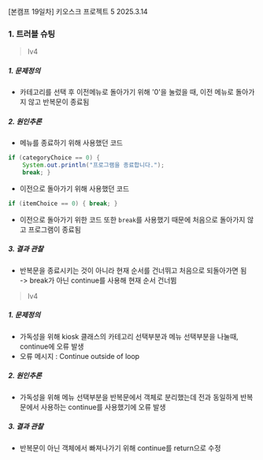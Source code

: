 [본캠프 19일차] 키오스크 프로젝트 5
2025.3.14

### 1. 트러블 슈팅

> lv4
##### 1. 문제정의
- 카테고리를 선택 후 이전메뉴로 돌아가기 위해 '0'을 눌렀을 때, 이전 메뉴로 돌아가지 않고 반복문이 종료됨
##### 2. 원인추론
- 메뉴를 종료하기 위해 사용했던 코드
```java
if (categoryChoice == 0) {
    System.out.println("프로그램을 종료합니다.");
    break; }
```
- 이전으로 돌아가기 위해 사용했던 코드
```java
if (itemChoice == 0) { break; }
```
- 이전으로 돌아가기 위한 코드 또한 `break`를 사용했기 때문에 처음으로 돌아가지 않고 프로그램이 종료됨

##### 3. 결과 관찰
- 반복문을 종료시키는 것이 아니라 현재 순서를 건너뛰고 처음으로 되돌아가면 됨  
-> break가 아닌 continue를 사용해 현재 순서 건너뜀


> lv4
##### 1. 문제정의
- 가독성을 위해 kiosk 클래스의 카테고리 선택부분과 메뉴 선택부분을 나눌때, continue에 오류 발생
- 오류 메시지 : Continue outside of loop
##### 2. 원인추론
- 가독성을 위해 메뉴 선택부분을 반복문에서 객체로 분리했는데 전과 동일하게 반복문에서 사용하는 continue를 사용했기에 오류 발생
##### 3. 결과 관찰
- 반복문이 아닌 객체에서 빠져나가기 위해 continue를 return으로 수정